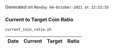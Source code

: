 Generated on `Monday 04-October-2021 at 22:52:55`

### Current to Target Coin Ratio
`current_coin_ratio.sh`

Date|Current|Target|Ratio
---|---|---|---
